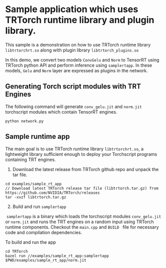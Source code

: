 # Sample application which uses TRTorch runtime library and plugin library.

This sample is a demonstration on how to use TRTorch runtime library `libtrtorchrt.so` along with plugin library `libtrtorch_plugins.so`

In this demo, we convert two models `ConvGelu` and `Norm` to TensorRT using TRTorch python API and perform inference using `samplertapp`. In these models, `Gelu` and `Norm` layer are expressed as plugins in the network.

## Generating Torch script modules with TRT Engines

The following command will generate `conv_gelu.jit` and `norm.jit` torchscript modules which contain TensorRT engines.

```
python network.py
```

## Sample runtime app

The main goal is to use TRTorch runtime library `libtrtorchrt.so`, a lightweight library sufficient enough to deploy your Torchscript programs containing TRT engines.

1) Download the latest release from TRTorch github repo and unpack the tar file.

```
cd examples/sample_rt_app
// Download latest TRTorch release tar file (libtrtorch.tar.gz) from https://github.com/NVIDIA/TRTorch/releases
tar -xvzf libtrtorch.tar.gz
```

 2) Build and run `samplertapp`

​     `samplertapp` is a binary which loads the torchscript modules `conv_gelu.jit` or `norm.jit` and runs the TRT engines on a random input using TRTorch runtime components. Checkout the `main.cpp` and `BUILD ` file for necessary code and compilation dependencies.

To build and run the app

```
cd TRTorch
bazel run //examples/sample_rt_app:samplertapp $PWD/examples/sample_rt_app/norm.jit
```
